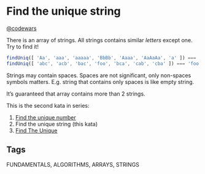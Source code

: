 # Find the unique string

[@codewars](https://www.codewars.com/kata/585d8c8a28bc7403ea0000c3)

There is an array of strings. All strings contains similar *letters* except one. Try to find it!

```typescript
findUniq([ 'Aa', 'aaa', 'aaaaa', 'BbBb', 'Aaaa', 'AaAaAa', 'a' ]) === 'BbBb'
findUniq([ 'abc', 'acb', 'bac', 'foo', 'bca', 'cab', 'cba' ]) === 'foo'
```

Strings may contain spaces. Spaces are not significant, only non-spaces symbols matters. E.g. string that contains only spaces is like empty string.

It’s guaranteed that array contains more than 2 strings.

This is the second kata in series:

1. [Find the unique number](https://www.codewars.com/kata/585d7d5adb20cf33cb000235)
2. Find the unique string (this kata)
3. [Find The Unique](https://www.codewars.com/kata/5862e0db4f7ab47bed0000e5)

## Tags

FUNDAMENTALS, ALGORITHMS, ARRAYS, STRINGS

